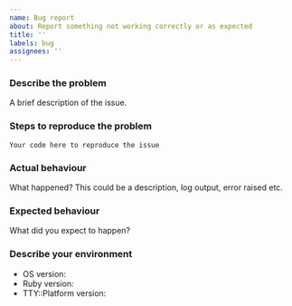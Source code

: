 ```yaml
---
name: Bug report
about: Report something not working correctly or as expected
title: ''
labels: bug
assignees: ''
---
```


### Describe the problem

A brief description of the issue.

### Steps to reproduce the problem

```
Your code here to reproduce the issue
```

### Actual behaviour

What happened? This could be a description, log output, error raised etc.

### Expected behaviour

What did you expect to happen?

### Describe your environment

* OS version:
* Ruby version:
* TTY::Platform version:
